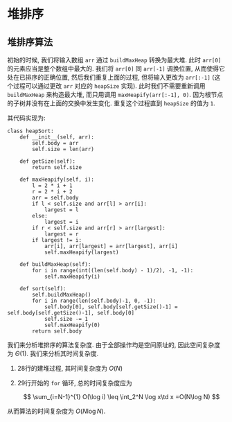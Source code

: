 # 堆排序

## 堆排序算法

初始的时候, 我们将输入数组 `arr` 通过 `buildMaxHeap` 转换为最大堆. 此时 `arr[0]` 的元素应当是整个数组中最大的. 我们将 `arr[0]` 同 `arr[-1]` 调换位置, 从而使得它处在已排序的正确位置, 然后我们重复上面的过程, 但将输入更改为 `arr[:-1]` (这个过程可以通过更改 `arr` 对应的 `heapSize` 实现). 此时我们不需要重新调用 `buildMaxHeap` 来构造最大堆, 而只用调用 `maxHeapify(arr[:-1], 0)`. 因为根节点的子树并没有在上面的交换中发生变化. 重复这个过程直到 `heapSize` 的值为 `1`. 

其代码实现为:

```python{.line-numbers}
class heapSort:
    def __init__(self, arr):
        self.body = arr
        self.size = len(arr)

    def getSize(self):
        return self.size
    
    def maxHeapify(self, i):
        l = 2 * i + 1
        r = 2 * i + 2
        arr = self.body
        if l < self.size and arr[l] > arr[i]:
            largest = l
        else:
            largest = i
        if r < self.size and arr[r] > arr[largest]:
            largest = r
        if largest != i:
            arr[i], arr[largest] = arr[largest], arr[i]
            self.maxHeapify(largest)

    def buildMaxHeap(self):
        for i in range(int((len(self.body) - 1)/2), -1, -1):
            self.maxHeapify(i)
    
    def sort(self):
        self.buildMaxHeap()
        for i in range(len(self.body)-1, 0, -1):
            self.body[0], self.body[self.getSize()-1] = self.body[self.getSize()-1], self.body[0]
            self.size -= 1
            self.maxHeapify(0)
        return self.body
```

我们来分析堆排序的算法复杂度. 由于全部操作均是空间原址的, 因此空间复杂度为 $\Theta(1)$. 我们来分析其时间复杂度. 

1.  28行的建堆过程, 其时间复杂度为 $O(N)$
2.  29行开始的 `for` 循环, 总的时间复杂度应为

    $$
    \sum_{i=N-1}^{1} O(\log i) \leq \int_2^N \log x\td x =O(N\log N)
    $$

从而算法的时间复杂度为 $O(N\log N)$. 
